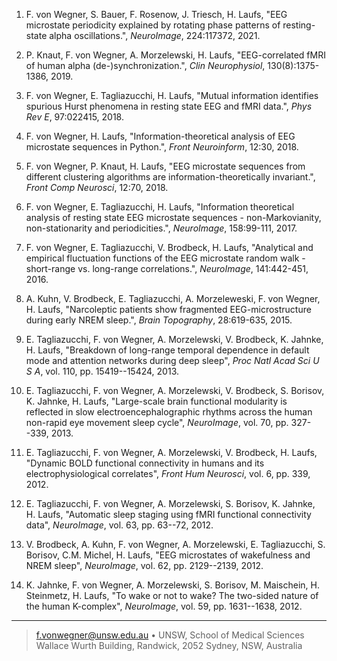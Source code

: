 1. F. von Wegner, S. Bauer, F. Rosenow, J. Triesch, H. Laufs, "EEG microstate periodicity explained by rotating phase patterns of resting-state alpha oscillations.", *NeuroImage*, 224:117372, 2021.

2. P. Knaut, F. von Wegner, A. Morzelewski, H. Laufs, "EEG-correlated fMRI of human alpha (de-)synchronization.", *Clin Neurophysiol*, 130(8):1375-1386, 2019.

3. F. von Wegner, E. Tagliazucchi, H. Laufs, "Mutual information identifies spurious Hurst phenomena in resting state EEG and fMRI data.", *Phys Rev E*, 97:022415, 2018.

4. F. von Wegner, H. Laufs, "Information-theoretical analysis of EEG microstate sequences in Python.", *Front Neuroinform*, 12:30, 2018.

5. F. von Wegner, P. Knaut, H. Laufs, "EEG microstate sequences from different clustering algorithms are information-theoretically invariant.", *Front Comp Neurosci*, 12:70, 2018.

6. F. von Wegner, E. Tagliazucchi, H. Laufs, "Information theoretical analysis of resting state EEG microstate sequences - non-Markovianity, non-stationarity and periodicities.", *NeuroImage*, 158:99-111, 2017.

7. F. von Wegner, E. Tagliazucchi, V. Brodbeck, H. Laufs, "Analytical and empirical fluctuation functions of the EEG microstate random walk - short-range vs. long-range correlations.", *NeuroImage*, 141:442-451, 2016.

8. A. Kuhn, V. Brodbeck, E. Tagliazucchi, A. Morzeleweski, F. von Wegner, H. Laufs, "Narcoleptic patients show fragmented EEG-microstructure during early NREM sleep.", *Brain Topography*, 28:619-635, 2015.

9. E. Tagliazucchi, F. von Wegner, A. Morzelewski, V. Brodbeck, K. Jahnke, H. Laufs, "Breakdown of long-range temporal dependence in default mode and attention networks during deep sleep", *Proc Natl Acad Sci U S A*, vol. 110, pp. 15419--15424, 2013.

10. E. Tagliazucchi, F. von Wegner, A. Morzelewski, V. Brodbeck, S. Borisov, K. Jahnke, H. Laufs,  "Large-scale brain functional modularity is reflected in slow electroencephalographic rhythms across the human non-rapid eye movement sleep cycle", *NeuroImage*, vol. 70, pp. 327--339, 2013.

11. E. Tagliazucchi, F. von Wegner, A. Morzelewski, V. Brodbeck, H. Laufs,  "Dynamic BOLD functional connectivity in humans and its electrophysiological correlates", *Front Hum Neurosci*, vol. 6, pp. 339, 2012.

12. E. Tagliazucchi, F. von Wegner, A. Morzelewski, S. Borisov, K. Jahnke, H. Laufs,  "Automatic sleep staging using fMRI functional connectivity data", *NeuroImage*, vol. 63, pp. 63--72, 2012.

13. V. Brodbeck, A. Kuhn, F. von Wegner, A. Morzelewski, E. Tagliazucchi, S. Borisov, C.M. Michel, H. Laufs,  "EEG microstates of wakefulness and NREM sleep", *NeuroImage*, vol. 62, pp. 2129--2139, 2012.

14. K. Jahnke, F. von Wegner, A. Morzelewski, S. Borisov, M. Maischein, H. Steinmetz, H. Laufs, "To wake or not to wake? The two-sided nature of the human K-complex", *NeuroImage*, vol. 59, pp. 1631--1638, 2012.

----

> <f.vonwegner@unsw.edu.au> • UNSW, School of Medical Sciences
> Wallace Wurth Building, Randwick, 2052 Sydney, NSW, Australia
